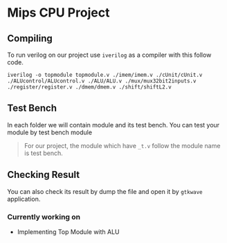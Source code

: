
# Mips CPU Project

## Compiling
To run verilog on our project use `iverilog` as a compiler with this follow code.
```
iverilog -o topmodule topmodule.v ./imem/imem.v ./cUnit/cUnit.v ./ALUcontrol/ALUcontrol.v ./ALU/ALU.v ./mux/mux32bit2inputs.v ./register/register.v ./dmem/dmem.v ./shift/shiftL2.v
```

## Test Bench
In each folder we will contain module and its test bench.
You can test your module by test bench module
> For our project, the module which have `_t.v` follow the module name is test bench.

## Checking Result
You can also check its result by dump the file and open it by `gtkwave` application.


### Currently working on
- Implementing Top Module with ALU
